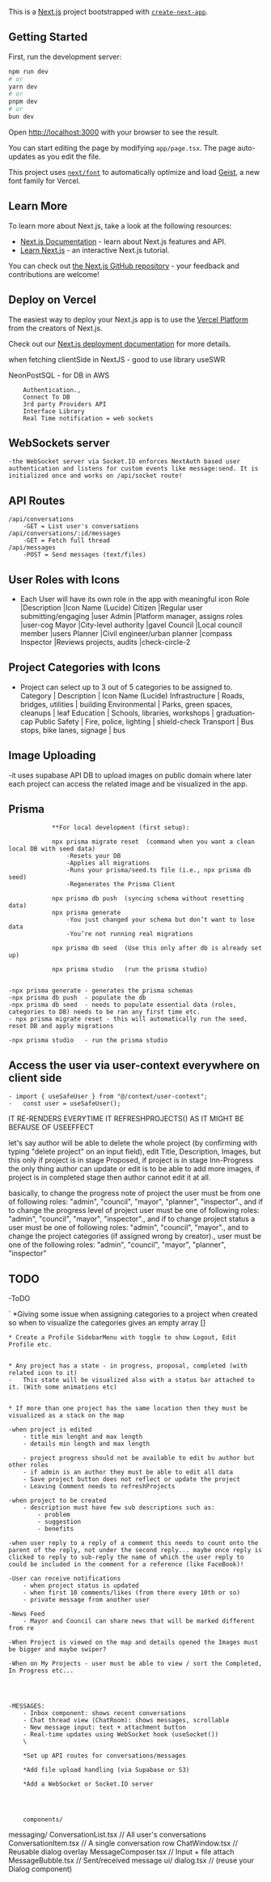 This is a [Next.js](https://nextjs.org) project bootstrapped with [`create-next-app`](https://nextjs.org/docs/app/api-reference/cli/create-next-app).

## Getting Started

First, run the development server:

```bash
npm run dev
# or
yarn dev
# or
pnpm dev
# or
bun dev
```

Open [http://localhost:3000](http://localhost:3000) with your browser to see the result.

You can start editing the page by modifying `app/page.tsx`. The page auto-updates as you edit the file.

This project uses [`next/font`](https://nextjs.org/docs/app/building-your-application/optimizing/fonts) to automatically optimize and load [Geist](https://vercel.com/font), a new font family for Vercel.

## Learn More

To learn more about Next.js, take a look at the following resources:

- [Next.js Documentation](https://nextjs.org/docs) - learn about Next.js features and API.
- [Learn Next.js](https://nextjs.org/learn) - an interactive Next.js tutorial.

You can check out [the Next.js GitHub repository](https://github.com/vercel/next.js) - your feedback and contributions are welcome!

## Deploy on Vercel

The easiest way to deploy your Next.js app is to use the [Vercel Platform](https://vercel.com/new?utm_medium=default-template&filter=next.js&utm_source=create-next-app&utm_campaign=create-next-app-readme) from the creators of Next.js.

Check out our [Next.js deployment documentation](https://nextjs.org/docs/app/building-your-application/deploying) for more details.

when fetching clientSide in NextJS - good to use library useSWR

NeonPostSQL - for DB in AWS

        Authentication.,
        Connect To DB
        3rd party Providers API
        Interface Library
        Real Time notification = web sockets
## WebSockets server
    -the WebSocket server via Socket.IO enforces NextAuth based user authentication and listens for custom events like message:send. It is initialized once and works on /api/socket route!

## API Routes
    /api/conversations 
        -GET = List user's conversations
    /api/conversations/:id/messages
        -GET = Fetch full thread
    /api/messages
        -POST = Send messages (text/files)

## User Roles with Icons

- Each User will have its own role in the app with meaningful icon
  Role |Description |Icon Name (Lucide)
  Citizen |Regular user submitting/engaging |user
  Admin |Platform manager, assigns roles |user-cog
  Mayor |City-level authority |gavel
  Council |Local council member |users
  Planner |Civil engineer/urban planner |compass
  Inspector |Reviews projects, audits |check-circle-2

## Project Categories with Icons

- Project can select up to 3 out of 5 categories to be assigned to.
  Category | Description | Icon Name (Lucide)
  Infrastructure | Roads, bridges, utilities | building
  Environmental | Parks, green spaces, cleanups | leaf
  Education | Schools, libraries, workshops | graduation-cap
  Public Safety | Fire, police, lighting | shield-check
  Transport | Bus stops, bike lanes, signage | bus

## Image Uploading

-it uses supabase API DB to upload images on public domain where later each project can access the related image and be visualized in the app.

## Prisma

                **For local development (first setup):

                npx prisma migrate reset  (command when you want a clean local DB with seed data)
                    -Resets your DB
                    -Applies all migrations
                    -Runs your prisma/seed.ts file (i.e., npx prisma db seed)
                    -Regenerates the Prisma Client

                npx prisma db push  (syncing schema without resetting data)
                npx prisma generate
                    -You just changed your schema but don’t want to lose data
                    -You’re not running real migrations

                npx prisma db seed  (Use this only after db is already set up)

                npx prisma studio   (run the prisma studio)


    -npx prisma generate - generates the prisma schemas
    -npx prisma db push  - populate the db
    -npx prisma db seed  - needs to populate essential data (roles, categories to DB) needs to be ran any first time etc.
    - npx prisma migrate reset - this will automatically run the seed, reset DB and apply migrations

    -npx prisma studio   - run the prisma studio

## Access the user via user-context everywhere on client side

    - import { useSafeUser } from "@/context/user-context";
    -   const user = useSafeUser();

IT RE-RENDERS EVERYTIME IT REFRESHPROJECTS() AS IT MIGHT BE BEFAUSE OF USEEFFECT

let's say author will be able to delete the whole project (by confirming with typing "delete project" on an input field), edit Title, Description, Images, but this only if project is in stage Proposed, if project is in stage Inn-Progress the only thing author can update or edit is to be able to add more images, if project is in completed stage then author cannot edit it at all.


basically, to change the progress note of project the user must be from one of following roles:
"admin", "council", "mayor", "planner", "inspector".,
and if to change the progress level of project user must be one of following roles:
"admin", "council", "mayor", "inspector".,
and if to change project status a user must be one of following roles:
"admin", "council", "mayor".,
and to change the project categories (if assigned wrong by creator)., user must be one of the following roles:
"admin", "council", "mayor", "planner", "inspector"


## TODO
-ToDO

` \*Giving some issue when assigning categories to a project when created so when to visualize the categories gives an empty array []

    * Create a Profile SidebarMenu with toggle to show Logout, Edit Profile etc.


    * Any project has a state - in progress, proposal, completed (with related icon to it)
    -   This state will be visualized also with a status bar attached to it. (With some animations etc)


    * If more than one project has the same location then they must be visualized as a stack on the map

    -when project is edited
        - title min lenght and max length
        - details min length and max length

        - project progress should not be available to edit bu author but other roles
        - if admin is an author they must be able to edit all data 
        - Save project button does not reflect or update the project
        - Leaving Comment needs to refreshProjects

    -when project to be created
        - description must have few sub descriptions such as:
            - problem
            - suggestion
            - benefits

    -when user reply to a reply of a comment this needs to count onto the parent of the reply, not under the second reply... maybe once reply is clicked to reply to sub-reply the name of which the user reply to could be included in the comment for a reference (like FaceBook)!

    -User can receive notifications
        - when project status is updated
        - when first 10 comments/likes (from there every 10th or so)
        - private message from another user

    -News Feed
        - Mayor and Council can share news that will be marked different from re

    -When Project is viewed on the map and details opened the Images must be bigger and maybe swiper?

    -When on My Projects - user must be able to view / sort the Completed, In Progress etc...




    -MESSAGES:
        - Inbox component: shows recent conversations
        - Chat thread view (ChatRoom): shows messages, scrollable
        - New message input: text + attachment button
        - Real-time updates using WebSocket hook (useSocket())
        \

        *Set up API routes for conversations/messages

        *Add file upload handling (via Supabase or S3)

        *Add a WebSocket or Socket.IO server




        components/
  messaging/
    ConversationList.tsx       // All user's conversations
    ConversationItem.tsx       // A single conversation row
    ChatWindow.tsx             // Reusable dialog overlay
    MessageComposer.tsx        // Input + file attach
    MessageBubble.tsx          // Sent/received message
  ui/
    dialog.tsx                 // (reuse your Dialog component)